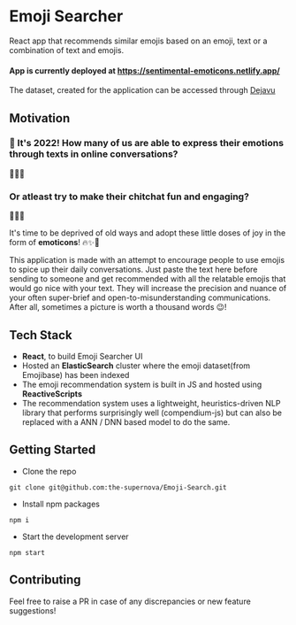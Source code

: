 # Emoji Searcher
React app that recommends similar emojis based on an emoji, text or a combination of text and emojis.

#### App is currently deployed at https://sentimental-emoticons.netlify.app/
The dataset, created for the application can be accessed through [Dejavu](https://dejavu.appbase.io/?appname=emoji-dataset&url=https://f1da7b624918:3331c67d-3477-4b24-aa89-aefc6ca4683e@appbase-demo-ansible-abxiydt-arc.searchbase.io&mode=edit)

## Motivation
### 🎉 It's 2022! How many of us are able to express their emotions through texts in online conversations? 

🤨🤨🤨

### Or atleast try to make their chitchat fun and engaging?

🙁🙁🙁

It's time to be deprived of old ways and adopt these little doses of joy in the form of **emoticons**! 🔥✨🥳

This application is made with an attempt to encourage people to use emojis to spice up their daily conversations. Just paste the text here before sending to someone and get recommended with all the relatable emojis that would go nice with your text.
They will increase the precision and nuance of your often super-brief and open-to-misunderstanding communications. 
After all, sometimes a picture is worth a thousand words 😉!

## Tech Stack
- **React**, to build Emoji Searcher UI
- Hosted an **ElasticSearch** cluster where the emoji dataset(from Emojibase) has been indexed
- The emoji recommendation system is built in JS and hosted using **ReactiveScripts**
- The recommendation system uses a lightweight, heuristics-driven NLP library that performs surprisingly well (compendium-js) but can also be replaced with a ANN / DNN based model to do the same.

## Getting Started
- Clone the repo
```ssh
git clone git@github.com:the-supernova/Emoji-Search.git
```
- Install npm packages
```ssh
npm i
```
- Start the development server
```ssh
npm start
```

## Contributing
Feel free to raise a PR in case of any discrepancies or new feature suggestions!
